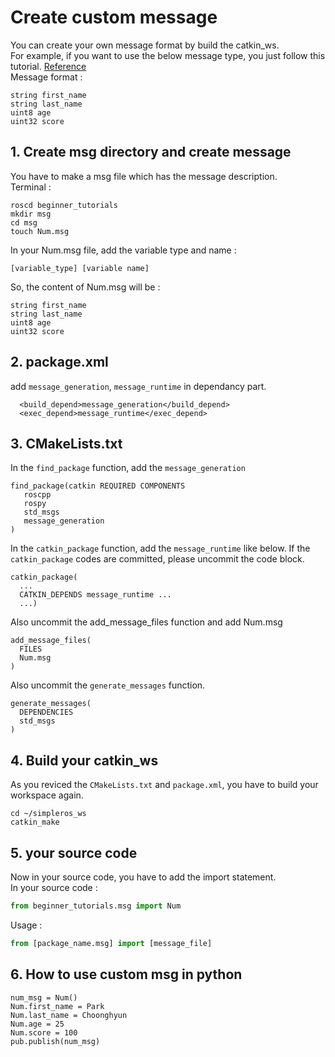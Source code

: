 # Create custom message
You can create your own message format by build the catkin_ws.\
For example, if you want to use the below message type, you just follow this tutorial. [Reference](http://wiki.ros.org/ROS/Tutorials/CreatingMsgAndSrv)\
Message format :
```
string first_name
string last_name
uint8 age
uint32 score
```
## 1. Create msg directory and create message
You have to make a msg file which has the message description.\
Terminal :
```
roscd beginner_tutorials
mkdir msg
cd msg
touch Num.msg
```
In your Num.msg file, add the variable type and name :
```
[variable_type] [variable name]
```
So, the content of Num.msg will be :
```
string first_name
string last_name
uint8 age
uint32 score
```

## 2. package.xml
add `message_generation`, `message_runtime` in dependancy part.
```
  <build_depend>message_generation</build_depend>
  <exec_depend>message_runtime</exec_depend>
```

## 3. CMakeLists.txt
In the `find_package` function, add the `message_generation`
```
find_package(catkin REQUIRED COMPONENTS
   roscpp
   rospy
   std_msgs
   message_generation
)
```
In the `catkin_package` function, add the `message_runtime` like below. If the `catkin_package` codes are committed, please uncommit the code block.

```
catkin_package(
  ...
  CATKIN_DEPENDS message_runtime ...
  ...)
```
Also uncommit the add_message_files function and add Num.msg 
```
add_message_files(
  FILES
  Num.msg
)
```
Also uncommit the `generate_messages` function. 
```
generate_messages(
  DEPENDENCIES
  std_msgs
)
```
## 4. Build your catkin_ws
As you reviced the `CMakeLists.txt` and `package.xml`, you have to build your workspace again.
```
cd ~/simpleros_ws
catkin_make
```

## 5. your source code
Now in your source code, you have to add the import statement.\
In your source code :
```python
from beginner_tutorials.msg import Num  
```
Usage :
```python
from [package_name.msg] import [message_file]
```
## 6. How to use custom msg in python
```
num_msg = Num()
Num.first_name = Park
Num.last_name = Choonghyun
Num.age = 25
Num.score = 100
pub.publish(num_msg)
```


